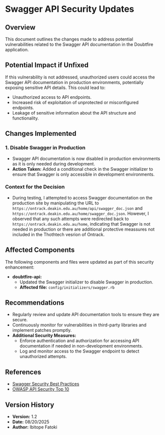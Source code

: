 # Swagger API Security Updates

## Overview
This document outlines the changes made to address potential vulnerabilities related to the Swagger API documentation in the Doubtfire application.

## Potential Impact if Unfixed
If this vulnerability is not addressed, unauthorized users could access the Swagger API documentation in production environments, potentially exposing sensitive API details. This could lead to:
- Unauthorized access to API endpoints.
- Increased risk of exploitation of unprotected or misconfigured endpoints.
- Leakage of sensitive information about the API structure and functionality.

## Changes Implemented

### 1. Disable Swagger in Production
- Swagger API documentation is now disabled in production environments as it is only needed during development.
- **Action Taken:** Added a conditional check in the Swagger initializer to ensure that Swagger is only accessible in development environments.

### Context for the Decision
- During testing, I attempted to access Swagger documentation on the production site by manipulating the URL to `https://ontrack.deakin.edu.au/home/api/swagger_doc.json` and `https://ontrack.deakin.edu.au/home/swagger_doc.json`. However, I observed that any such attempts were redirected back to `https://ontrack.deakin.edu.au/home`, indicating that Swagger is not needed in production or there are additional protective meassures not included in the Thothtech vesrion of Ontrack.

## Affected Components
The following components and files were updated as part of this security enhancement:
- **doubtfire-api:**
  - Updated the Swagger initializer to disable Swagger in production.
  - **Affected file:** `config/initializers/swagger.rb`

## Recommendations
- Regularly review and update API documentation tools to ensure they are secure.
- Continuously monitor for vulnerabilities in third-party libraries and implement patches promptly.
- **Additional Security Measures:**
  - Enforce authentication and authorization for accessing API documentation if needed in non-development environments.
  - Log and monitor access to the Swagger endpoint to detect unauthorized attempts.

## References
- [Swagger Security Best Practices](https://swagger.io/docs/security/)
- [OWASP API Security Top 10](https://owasp.org/www-project-api-security/)

## Version History
- **Version:** 1.2
- **Date:** 08/20/2025
- **Author:** Ibitope Fatoki
